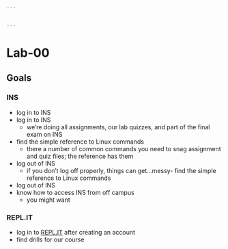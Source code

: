 ```yaml
---


---
```


<h1 id="lab-00">Lab-00</h1>
<h2 id="goals">Goals</h2>
<h3 id="ins">INS</h3>
<ul>
<li>log in to INS</li>
<li>log in to INS
<ul>
<li>we’re doing all assignments, our lab quizzes, and part of the final exam on INS</li>
</ul>
</li>
<li>find the simple reference to Linux commands
<ul>
<li>there a number of common commands you need to snag assignment and quiz files; the reference has them</li>
</ul>
</li>
<li>log out of INS
<ul>
<li>if you don’t log off properly, things can get…messy- find the simple reference to Linux commands</li>
</ul>
</li>
<li>log out of INS</li>
<li>know how to access INS from off campus
<ul>
<li>you might want</li>
</ul>
</li>
</ul>
<h3 id="spanrepl.itspan"><span>REPL.IT</span></h3>
<ul>
<li>log in to <a href="http://REPL.IT">REPL.IT</a> after creating an account</li>
<li>find drills for our course</li>
</ul>
<!--stackedit_data:&#10;eyJoaXN0b3J5IjpbLTc4MzIwMDIyOF19&#10;-->

